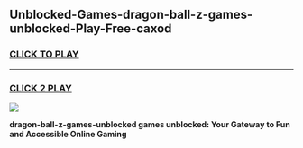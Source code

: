 
## Unblocked-Games-dragon-ball-z-games-unblocked-Play-Free-caxod
<h3>
<a href="https://premium76.site?title=dragon-ball-z-games-unblocked&ref=18A1">CLICK TO PLAY</a></h3>
<hr>

<h3>
<a href="https://premium76.site?title=dragon-ball-z-games-unblocked&ref=18A1">CLICK 2 PLAY</a>
  
</h3>

<a href="https://premium76.site?title=dragon-ball-z-games-unblocked&ref=18A1"><img src="https://clearcache.store/games.png"></a>


**dragon-ball-z-games-unblocked games unblocked: Your Gateway to Fun and Accessible Online Gaming**
